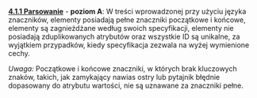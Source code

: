 [**4.1.1 Parsowanie**](https://wcag.lepszyweb.pl/#parsing) - **poziom A**: W treści wprowadzonej przy użyciu języka znaczników, elementy posiadają pełne znaczniki początkowe i końcowe, elementy są zagnieżdżane według swoich specyfikacji, elementy nie posiadają zduplikowanych atrybutów oraz wszystkie ID są unikalne, za wyjątkiem przypadków, kiedy specyfikacja zezwala na wyżej wymienione cechy.

  *Uwaga:* Początkowe i końcowe znaczniki, w których brak kluczowych znaków, takich, jak zamykający nawias ostry lub pytajnik błędnie dopasowany do atrybutu wartości, nie są uznawane za znaczniki pełne.
